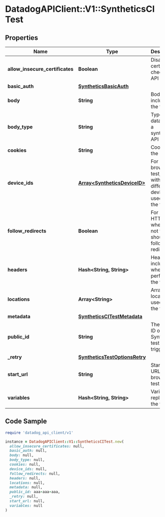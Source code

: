 # DatadogAPIClient::V1::SyntheticsCITest

## Properties

| Name | Type | Description | Notes |
| ---- | ---- | ----------- | ----- |
| **allow_insecure_certificates** | **Boolean** | Disable certificate checks in API tests. | [optional] |
| **basic_auth** | [**SyntheticsBasicAuth**](SyntheticsBasicAuth.md) |  | [optional] |
| **body** | **String** | Body to include in the test. | [optional] |
| **body_type** | **String** | Type of the data sent in a synthetics API test. | [optional] |
| **cookies** | **String** | Cookies for the request. | [optional] |
| **device_ids** | [**Array&lt;SyntheticsDeviceID&gt;**](SyntheticsDeviceID.md) | For browser test, array with the different device IDs used to run the test. | [optional] |
| **follow_redirects** | **Boolean** | For API HTTP test, whether or not the test should follow redirects. | [optional] |
| **headers** | **Hash&lt;String, String&gt;** | Headers to include when performing the test. | [optional] |
| **locations** | **Array&lt;String&gt;** | Array of locations used to run the test. | [optional] |
| **metadata** | [**SyntheticsCITestMetadata**](SyntheticsCITestMetadata.md) |  | [optional] |
| **public_id** | **String** | The public ID of the Synthetics test to trigger. |  |
| **_retry** | [**SyntheticsTestOptionsRetry**](SyntheticsTestOptionsRetry.md) |  | [optional] |
| **start_url** | **String** | Starting URL for the browser test. | [optional] |
| **variables** | **Hash&lt;String, String&gt;** | Variables to replace in the test. | [optional] |

## Code Sample

```ruby
require 'datadog_api_client/v1'

instance = DatadogAPIClient::V1::SyntheticsCITest.new(
  allow_insecure_certificates: null,
  basic_auth: null,
  body: null,
  body_type: null,
  cookies: null,
  device_ids: null,
  follow_redirects: null,
  headers: null,
  locations: null,
  metadata: null,
  public_id: aaa-aaa-aaa,
  _retry: null,
  start_url: null,
  variables: null
)
```

